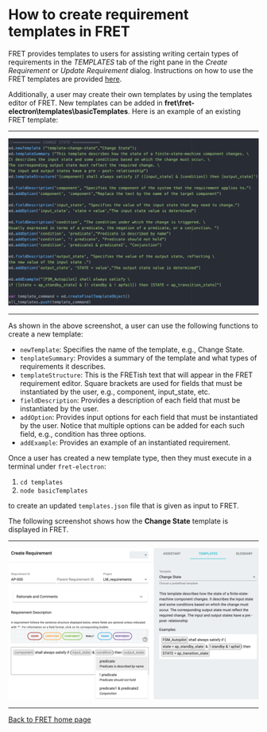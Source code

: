 # How to create requirement templates in FRET

FRET provides templates to users for assisting writing certain types of requirements in the *TEMPLATES* tab of the right pane in the *Create Requirement* or *Update Requirement* dialog. Instructions on how to use the FRET templates are provided [here](../user-interface/writingReqs.md).

Additionally, a user may create their own templates by using the templates editor of FRET. New templates can be added in **fret\fret-electron\templates\basicTemplates**. Here is an example of an existing FRET template:

***
<img src="../screen_shots/templateEditor.png">

***

As shown in the above screenshot, a user can use the following functions to create a new template:
* `newTemplate`: Specifies the name of the template, e.g., Change State.
* `tenplateSummary`: Provides a summary of the template and what types of requirements it describes.
* `templateStructure`: This is the FRETish text that will appear in the FRET requirement editor. Square brackets are used for fields that must be instantiated by the user, e.g., component, input_state, etc.
* `fieldDescription`: Provides a description of each field that must be instantiated by the user.
* `addOption`: Provides input options for each field that must be instantiated by the user. Notice that multiple options can be added for each such field, e.g., condition has three options.
* `addExample`: Provides an example of an instantiated requirement.

Once a user has created a new template type, then they must execute in a terminal under `fret-electron`:
1. `cd templates`
2. `node basicTemplates`

to create an updated `templates.json` file that is given as input to FRET.

The following screenshot shows how the **Change State** template is displayed in FRET.

***
<img src="../screen_shots/TemplateExampleAfterEditor.png">

***

[Back to FRET home page](../../userManual.md)
